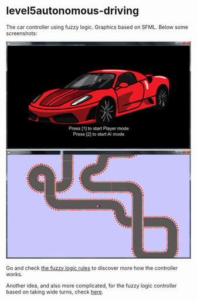 # level5autonomous-driving

The car controller using fuzzy logic. Graphics based on SFML. Below some screenshots: 

![main menu](screenshots/main_menu_1.png)
![gameplay](screenshots/gameplay_1.png)

Go and check [the fuzzy logic rules] to discover more how the controller works.

Another idea, and also more complicated, for the fuzzy logic controller based on taking wide turns, check [here].

[the fuzzy logic rules]: fuzzy-rules/Fuzzy_rules_basic_rules.pdf
[here]: fuzzy-rules/Fuzzy_rules_wide_turns_rules.pdf
